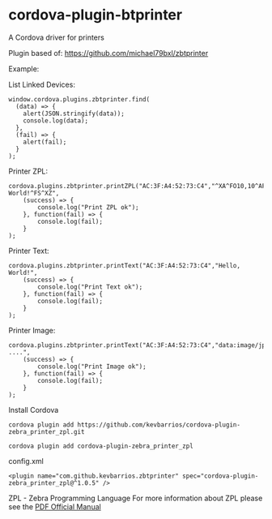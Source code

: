 # cordova-plugin-btprinter
A Cordova driver for printers

Plugin based of: https://github.com/michael79bxl/zbtprinter

Example:

List Linked Devices:
```
window.cordova.plugins.zbtprinter.find(
  (data) => {
    alert(JSON.stringify(data)); 
    console.log(data);
  },
  (fail) => {
    alert(fail);
  }
);
```

Printer ZPL:
```
cordova.plugins.zbtprinter.printZPL("AC:3F:A4:52:73:C4","^XA^FO10,10^AFN,26,13^FDHello, World!^FS^XZ",
    (success) => { 
        console.log("Print ZPL ok"); 
    }, function(fail) => { 
        console.log(fail); 
    }
);
```

Printer Text:
```
cordova.plugins.zbtprinter.printText("AC:3F:A4:52:73:C4","Hello, World!",
    (success) => { 
        console.log("Print Text ok"); 
    }, function(fail) => { 
        console.log(fail); 
    }
);
```

Printer Image:
```
cordova.plugins.zbtprinter.printText("AC:3F:A4:52:73:C4","data:image/jpg;base64, ....",
    (success) => { 
        console.log("Print Image ok"); 
    }, function(fail) => { 
        console.log(fail); 
    }
);
```

Install Cordova

```
cordova plugin add https://github.com/kevbarrios/cordova-plugin-zebra_printer_zpl.git

cordova plugin add cordova-plugin-zebra_printer_zpl
```

config.xml

```
<plugin name="com.github.kevbarrios.zbtprinter" spec="cordova-plugin-zebra_printer_zpl@^1.0.5" />
```

ZPL - Zebra Programming Language
For more information about ZPL please see the  [PDF Official Manual](https://support.zebra.com/cpws/docs/zpl/zpl_manual.pdf)
